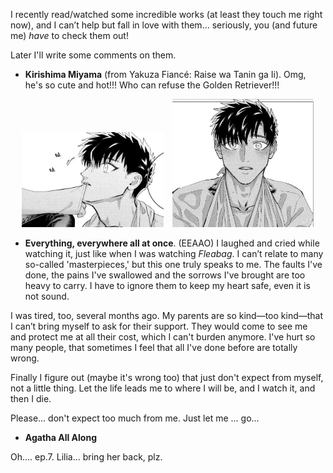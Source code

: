 I recently read/watched some incredible works (at least they touch me right now), and I can’t help but fall in love with them… seriously, you (and future me) *have* to check them out!

Later I'll write some comments on them.

- **Kirishima Miyama** (from Yakuza Fiancé: Raise wa Tanin ga Ii).
Omg, he's so cute and hot!!! Who can refuse the Golden Retriever!!!

<p align="center">
  <img src="../../public/incredible_comics_and_movies/Cute!!!.png" alt="Cute_1" width="45%" style="display:inline-block; margin-right: 10px;">
  <img src="../../public/incredible_comics_and_movies/Cute++!!.png" alt="Cute_2" width="45%" style="display:inline-block;">
</p>

- **Everything, everywhere all at once**. (EEAAO)
I laughed and cried while watching it, just like when I was watching *Fleabag*. I can’t relate to many so-called 'masterpieces,' but this one truly speaks to me. The faults I've done, the pains I've swallowed and the sorrows I've brought are too heavy to carry. I have to ignore them to keep my heart safe, even it is not sound.

I was tired, too, several months ago. My parents are so kind—too kind—that I can’t bring myself to ask for their support. They would come to see me and protect me at all their cost, which I can't burden anymore. I've hurt so many people, that sometimes I feel that all I've done before are totally wrong.

Finally I figure out (maybe it's wrong too) that just don't expect from myself, not a little thing. Let the life leads me to where I will be, and I watch it, and then I die.

Please... don't expect too much from me. Just let me ... go...

- **Agatha All Along**

Oh.... ep.7. Lilia... bring her back, plz. 